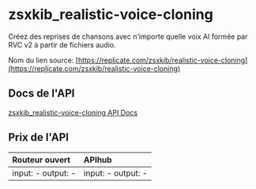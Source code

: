 # zsxkib_realistic-voice-cloning

Créez des reprises de chansons avec n'importe quelle voix AI formée par RVC v2 à partir de fichiers audio.

Nom du lien source: [https://replicate.com/zsxkib/realistic-voice-cloning](https://replicate.com/zsxkib/realistic-voice-cloning)

## Docs de l'API

[zsxkib_realistic-voice-cloning API Docs](../apis/fr/zsxkib_realistic-voice-cloning.md)

## Prix de l'API

| Routeur ouvert | APIhub |
|:---|:---|
| input: - output: - | input: - output: - |
